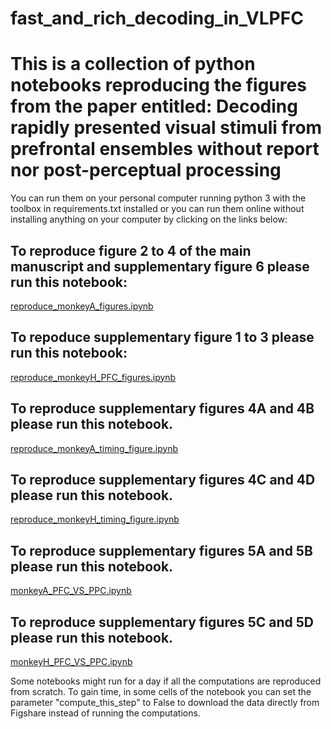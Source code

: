 # fast_and_rich_decoding_in_VLPFC
# This is a collection of python notebooks reproducing the figures from the paper entitled: **Decoding rapidly presented visual stimuli from prefrontal ensembles without report nor post-perceptual processing**
You can run them on your personal computer running python 3 with the toolbox in requirements.txt installed or you can run them online without installing anything on your computer by clicking on the links below:

## To reproduce figure 2 to 4 of the main manuscript and supplementary figure 6 please run this notebook:
[reproduce_monkeyA_figures.ipynb](https://colab.research.google.com/github/jobellet/fast_and_rich_decoding_in_VLPFC/blob/main/reproduce_monkeyA_figures.ipynb)

## To repoduce supplementary figure 1 to 3 please run this notebook:
[reproduce_monkeyH_PFC_figures.ipynb](https://colab.research.google.com/github/jobellet/fast_and_rich_decoding_in_VLPFC/blob/main/reproduce_monkeyH_PFC_figures.ipynb)

## To reproduce supplementary figures 4A and 4B please run this notebook.
[reproduce_monkeyA_timing_figure.ipynb](https://colab.research.google.com/github/jobellet/fast_and_rich_decoding_in_VLPFC/blob/main/reproduce_monkeyA_timing_figure.ipynb)

## To reproduce supplementary figures 4C and 4D  please run this notebook.
[reproduce_monkeyH_timing_figure.ipynb](https://colab.research.google.com/github/jobellet/fast_and_rich_decoding_in_VLPFC/blob/main/reproduce_monkeyH_timing_figure.ipynb)

## To reproduce supplementary figures 5A and 5B please run this notebook.
[monkeyA_PFC_VS_PPC.ipynb](https://colab.research.google.com/github/jobellet/fast_and_rich_decoding_in_VLPFC/blob/main/monkeyA_PFC_VS_PPC.ipynb)

## To reproduce supplementary figures 5C and 5D  please run this notebook.
[monkeyH_PFC_VS_PPC.ipynb](https://colab.research.google.com/github/jobellet/fast_and_rich_decoding_in_VLPFC/blob/main/monkeyH_PFC_VS_PPC.ipynb)



Some notebooks might run for a day if all the computations are reproduced from scratch. To gain time, in some cells of the notebook you can set the parameter "compute_this_step" to False to download the data directly from Figshare instead of running the computations.
